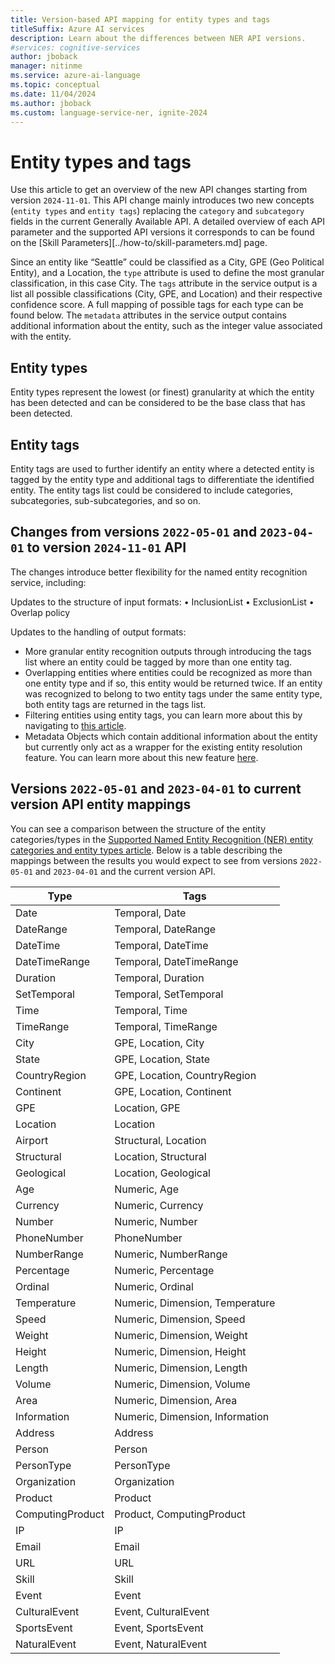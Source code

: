 ```yaml
---
title: Version-based API mapping for entity types and tags
titleSuffix: Azure AI services
description: Learn about the differences between NER API versions.
#services: cognitive-services
author: jboback
manager: nitinme
ms.service: azure-ai-language
ms.topic: conceptual
ms.date: 11/04/2024
ms.author: jboback
ms.custom: language-service-ner, ignite-2024
---
```


# Entity types and tags

Use this article to get an overview of the new API changes starting from version `2024-11-01`. This API change mainly introduces two new concepts (`entity types` and `entity tags`) replacing the `category` and `subcategory` fields in the current Generally Available API. A detailed overview of each API parameter and the supported API versions it corresponds to can be found on the [Skill Parameters][../how-to/skill-parameters.md] page.

Since an entity like “Seattle” could be classified as a City, GPE (Geo Political Entity), and a Location, the `type` attribute is used to define the most granular classification, in this case City. The `tags` attribute in the service output is a list all possible classifications (City, GPE, and Location) and their respective confidence score. A full mapping of possible tags for each type can be found below. The `metadata` attributes in the service output contains additional information about the entity, such as the integer value associated with the entity. 

## Entity types
Entity types represent the lowest (or finest) granularity at which the entity has been detected and can be considered to be the base class that has been detected.

## Entity tags
Entity tags are used to further identify an entity where a detected entity is tagged by the entity type and additional tags to differentiate the identified entity. The entity tags list could be considered to include categories, subcategories, sub-subcategories, and so on.

## Changes from versions `2022-05-01` and `2023-04-01` to version `2024-11-01` API
The changes introduce better flexibility for the named entity recognition service, including:

Updates to the structure of input formats:
•	InclusionList
•	ExclusionList
•	Overlap policy

Updates to the handling of output formats:

* More granular entity recognition outputs through introducing the tags list where an entity could be tagged by more than one entity tag.
* Overlapping entities where entities could be recognized as more than one entity type and if so, this entity would be returned twice. If an entity was recognized to belong to two entity tags under the same entity type, both entity tags are returned in the tags list.
* Filtering entities using entity tags, you can learn more about this by navigating to [this article](../how-to-call.md#select-which-entities-to-be-returned).
* Metadata Objects which contain additional information about the entity but currently only act as a wrapper for the existing entity resolution feature. You can learn more about this new feature [here](entity-metadata.md).

## Versions `2022-05-01` and `2023-04-01` to current version API entity mappings
You can see a comparison between the structure of the entity categories/types in the [Supported Named Entity Recognition (NER) entity categories and entity types article](./named-entity-categories.md). Below is a table describing the mappings between the results you would expect to see from versions `2022-05-01` and `2023-04-01` and the current version API.

| Type           | Tags                                   |
|----------------|----------------------------------------|
| Date           | Temporal, Date                         |
| DateRange      | Temporal, DateRange                    |
| DateTime       | Temporal, DateTime                     |
| DateTimeRange  | Temporal, DateTimeRange                |
| Duration       | Temporal, Duration                     |
| SetTemporal    | Temporal, SetTemporal                  |
| Time           | Temporal, Time                         |
| TimeRange      | Temporal, TimeRange                    |
| City           | GPE, Location, City                    |
| State          | GPE, Location, State                   |
| CountryRegion  | GPE, Location, CountryRegion           |
| Continent      | GPE, Location, Continent               |
| GPE            | Location, GPE                          |
| Location       | Location                               |
| Airport        | Structural, Location                   |
| Structural     | Location, Structural                   |
| Geological     | Location, Geological                   |
| Age            | Numeric, Age                           |
| Currency       | Numeric, Currency                      |
| Number         | Numeric, Number                        |
| PhoneNumber    | PhoneNumber                            |
| NumberRange    | Numeric, NumberRange                   |
| Percentage     | Numeric, Percentage                    |
| Ordinal        | Numeric, Ordinal                       |
| Temperature    | Numeric, Dimension, Temperature        |
| Speed          | Numeric, Dimension, Speed              |
| Weight         | Numeric, Dimension, Weight             |
| Height         | Numeric, Dimension, Height             |
| Length         | Numeric, Dimension, Length             |
| Volume         | Numeric, Dimension, Volume             |
| Area           | Numeric, Dimension, Area               |
| Information    | Numeric, Dimension, Information        |
| Address        | Address                                |
| Person         | Person                                 |
| PersonType     | PersonType                             |
| Organization   | Organization                           |
| Product        | Product                                |
| ComputingProduct | Product, ComputingProduct            |
| IP             | IP                                     |
| Email          | Email                                  |
| URL            | URL                                    |
| Skill          | Skill                                  |
| Event          | Event                                  |
| CulturalEvent  | Event, CulturalEvent                   |
| SportsEvent    | Event, SportsEvent                     |
| NaturalEvent   | Event, NaturalEvent                    |
